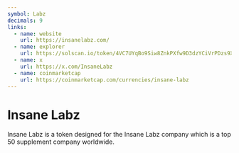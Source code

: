 ```yaml
---
symbol: Labz
decimals: 9
links:
  - name: website
    url: https://insanelabz.com/
  - name: explorer
    url: https://solscan.io/token/4VC7UYqBo9Siw8ZnkPXfw9D3dzYCiVrPDzs9XRtyRJMH
  - name: x
    url: https://x.com/InsaneLabz
  - name: coinmarketcap
    url: https://coinmarketcap.com/currencies/insane-labz
---
```


# Insane Labz

Insane Labz is a token designed for the Insane Labz company which is a top 50 supplement company worldwide.
